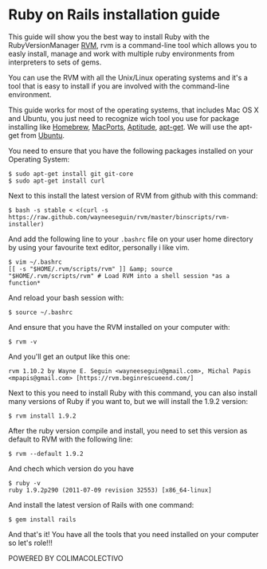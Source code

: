 Ruby on Rails installation guide
================================

This guide will show you the best way to install Ruby with the RubyVersionManager [RVM](http://beginrescueend.com/), rvm is a command-line tool which allows you to easly install, manage and work with multiple ruby environments from interpreters to sets of gems.

You can use the RVM with all the Unix/Linux operating systems and it's a tool that is easy to install if you are involved with the command-line environment.

This guide works for most of the operating systems, that includes Mac OS X and Ubuntu, you just need to recognize wich tool you use for package installing like [Homebrew](http://mxcl.github.com/homebrew/), [MacPorts](http://www.macports.org/), [Aptitude](http://wiki.debian.org/Aptitude), [apt-get](http://www.apt-get.org/). We will use the apt-get from [Ubuntu](http://www.ubuntu.com/).

You need to ensure that you have the following packages installed on your Operating System:

    $ sudo apt-get install git git-core
    $ sudo apt-get install curl

Next to this install the latest version of RVM from github with this command:

    $ bash -s stable < <(curl -s https://raw.github.com/wayneeseguin/rvm/master/binscripts/rvm-installer)

And add the following line to your `.bashrc` file on your user home directory by using your favourite text editor, personally i like vim.

    $ vim ~/.bashrc
    [[ -s "$HOME/.rvm/scripts/rvm" ]] &amp; source "$HOME/.rvm/scripts/rvm" # Load RVM into a shell session *as a function*

And reload your bash session with:

    $ source ~/.bashrc

And ensure that you have the RVM installed on your computer with:

    $ rvm -v

And you'll get an output like this one:

    rvm 1.10.2 by Wayne E. Seguin <wayneeseguin@gmail.com>, Michal Papis <mpapis@gmail.com> [https://rvm.beginrescueend.com/]

Next to this you need to install Ruby with this command, you can also install many versions of Ruby if you want to, but we will install the 1.9.2 version:

    $ rvm install 1.9.2

After the ruby version compile and install, you need to set this version as default to RVM with the following line:

    $ rvm --default 1.9.2

And chech which version do you have

    $ ruby -v
    ruby 1.9.2p290 (2011-07-09 revision 32553) [x86_64-linux]

And install the latest version of Rails with one command:

    $ gem install rails

And that's it! You have all the tools that you need installed on your computer so let's role!!!

POWERED BY COLIMACOLECTIVO

